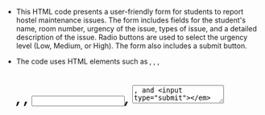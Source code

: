 * This HTML code presents a user-friendly form for students to report hostel maintenance issues. The form includes fields for the student's name, room number, urgency of the issue, types of issue, and a detailed description of the issue. Radio buttons are used to select the urgency level (Low, Medium, or High). The form also includes a submit button.

* The code uses HTML elements such as *<html>, <head>, <body>, <h1>, <label>, <input>, <textarea>, and <input type="submit">* to structure the form. CSS styles are applied to customize the appearance of the form, including font styles, colors, and spacing.

